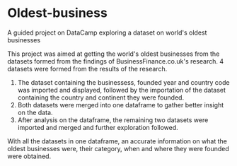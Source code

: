 # Oldest-business
A guided project on DataCamp exploring a dataset on world's oldest businesses

This project was aimed at getting the world's oldest businesses from the datasets formed from the findings of BusinessFinance.co.uk's research. 4 datasets were formed from the results of the research.
1. The dataset containing the businessess, founded year and country code was imported and displayed, followed by the importation of the dataset containing the country and continent they were founded. 
2. Both datasets were merged into one dataframe to gather better insight on the data. 
3. After analysis on the dataframe, the remaining two datasets were imported and merged and further exploration followed.
 
With all the datasets in one dataframe, an accurate information on what the oldest businesses were, their category, when and where they were founded were obtained.